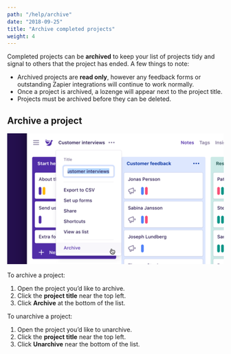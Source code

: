 ```yaml
---
path: "/help/archive"
date: "2018-09-25"
title: "Archive completed projects"
weight: 4
---
```


Completed projects can be **archived** to keep your list of projects tidy and signal to others that the project has ended. A few things to note:

- Archived projects are **read only**, however any feedback forms or outstanding Zapier integrations will continue to work normally.
- Once a project is archived, a lozenge will appear next to the project title.
- Projects must be archived before they can be deleted.

## Archive a project

![Screenshot of the project menu](./archive.png)

To archive a project:

1.  Open the project you’d like to archive.
1.  Click the **project title** near the top left.
1.  Click **Archive** at the bottom of the list.

To unarchive a project:

1.  Open the project you’d like to unarchive.
1.  Click the **project title** near the top left.
1.  Click **Unarchive** near the bottom of the list.
